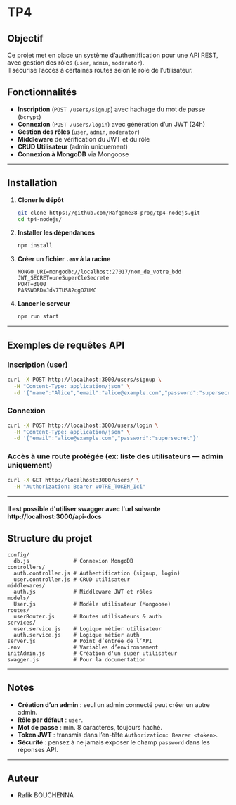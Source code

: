 # TP4

## Objectif

Ce projet met en place un système d’authentification pour une API REST, avec gestion des rôles (`user`, `admin`, `moderator`).  
Il sécurise l’accès à certaines routes selon le role de l’utilisateur.

## Fonctionnalités

- **Inscription** (`POST /users/signup`) avec hachage du mot de passe (`bcrypt`)
- **Connexion** (`POST /users/login`) avec génération d’un JWT (24h)
- **Gestion des rôles** (`user`, `admin`, `moderator`)
- **Middleware** de vérification du JWT et du rôle
- **CRUD Utilisateur** (admin uniquement)
- **Connexion à MongoDB** via Mongoose

---

## Installation

1. **Cloner le dépôt**  
   ```bash
   git clone https://github.com/Rafgame38-prog/tp4-nodejs.git
   cd tp4-nodejs/

   ```

2. **Installer les dépendances**
   ```bash
   npm install
   ```

3. **Créer un fichier `.env` à la racine**
   ```
   MONGO_URI=mongodb://localhost:27017/nom_de_votre_bdd
   JWT_SECRET=uneSuperCleSecrete
   PORT=3000
   PASSWORD=Jds7TUS82qgOZUMC

   ```

4. **Lancer le serveur**
   ```bash
   npm run start
   ```
  

---

## Exemples de requêtes API

### Inscription (user)
```bash
curl -X POST http://localhost:3000/users/signup \
  -H "Content-Type: application/json" \
  -d '{"name":"Alice","email":"alice@example.com","password":"supersecret"}'
```

### Connexion
```bash
curl -X POST http://localhost:3000/users/login \
  -H "Content-Type: application/json" \
  -d '{"email":"alice@example.com","password":"supersecret"}'
```

### Accès à une route protégée (ex: liste des utilisateurs — admin uniquement)
```bash
curl -X GET http://localhost:3000/users/ \
  -H "Authorization: Bearer VOTRE_TOKEN_Ici"
```

---
#### Il est possible d'utiliser swagger avec l'url suivante http://localhost:3000/api-docs

## Structure du projet

```
config/
  db.js              # Connexion MongoDB
controllers/
  auth.controller.js # Authentification (signup, login)
  user.controller.js # CRUD utilisateur
middlewares/
  auth.js            # Middleware JWT et rôles
models/
  User.js            # Modèle utilisateur (Mongoose)
routes/
  userRouter.js      # Routes utilisateurs & auth
services/
  user.service.js    # Logique métier utilisateur
  auth.service.js    # Logique métier auth
server.js            # Point d’entrée de l’API
.env                 # Variables d’environnement
initAdmin.js         # Création d'un super utilisateur
swagger.js           # Pour la documentation
```

---

## Notes

- **Création d’un admin** : seul un admin connecté peut créer un autre admin.
- **Rôle par défaut** : `user`.
- **Mot de passe** : min. 8 caractères, toujours haché.
- **Token JWT** : transmis dans l’en-tête `Authorization: Bearer <token>`.
- **Sécurité** : pensez à ne jamais exposer le champ `password` dans les réponses API.

---

## Auteur

- Rafik BOUCHENNA